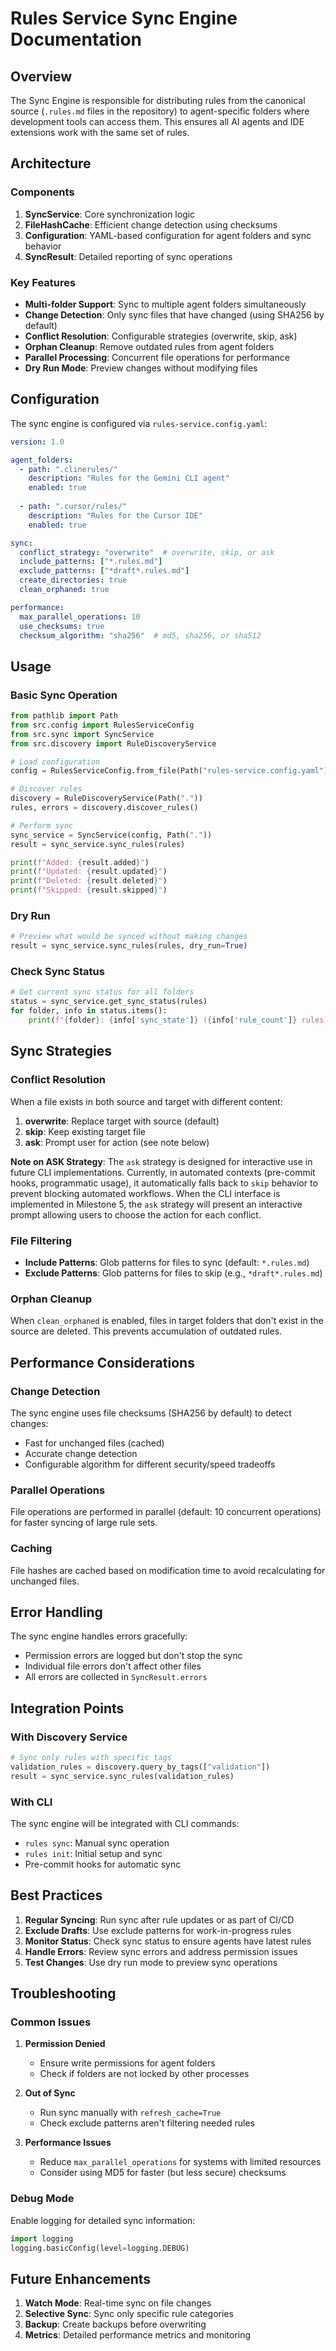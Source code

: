 # Rules Service Sync Engine Documentation

## Overview

The Sync Engine is responsible for distributing rules from the canonical source (`.rules.md` files in the repository) to agent-specific folders where development tools can access them. This ensures all AI agents and IDE extensions work with the same set of rules.

## Architecture

### Components

1. **SyncService**: Core synchronization logic
2. **FileHashCache**: Efficient change detection using checksums
3. **Configuration**: YAML-based configuration for agent folders and sync behavior
4. **SyncResult**: Detailed reporting of sync operations

### Key Features

- **Multi-folder Support**: Sync to multiple agent folders simultaneously
- **Change Detection**: Only sync files that have changed (using SHA256 by default)
- **Conflict Resolution**: Configurable strategies (overwrite, skip, ask)
- **Orphan Cleanup**: Remove outdated rules from agent folders
- **Parallel Processing**: Concurrent file operations for performance
- **Dry Run Mode**: Preview changes without modifying files

## Configuration

The sync engine is configured via `rules-service.config.yaml`:

```yaml
version: 1.0

agent_folders:
  - path: ".clinerules/"
    description: "Rules for the Gemini CLI agent"
    enabled: true
    
  - path: ".cursor/rules/"
    description: "Rules for the Cursor IDE"
    enabled: true

sync:
  conflict_strategy: "overwrite"  # overwrite, skip, or ask
  include_patterns: ["*.rules.md"]
  exclude_patterns: ["*draft*.rules.md"]
  create_directories: true
  clean_orphaned: true

performance:
  max_parallel_operations: 10
  use_checksums: true
  checksum_algorithm: "sha256"  # md5, sha256, or sha512
```

## Usage

### Basic Sync Operation

```python
from pathlib import Path
from src.config import RulesServiceConfig
from src.sync import SyncService
from src.discovery import RuleDiscoveryService

# Load configuration
config = RulesServiceConfig.from_file(Path("rules-service.config.yaml"))

# Discover rules
discovery = RuleDiscoveryService(Path("."))
rules, errors = discovery.discover_rules()

# Perform sync
sync_service = SyncService(config, Path("."))
result = sync_service.sync_rules(rules)

print(f"Added: {result.added}")
print(f"Updated: {result.updated}")
print(f"Deleted: {result.deleted}")
print(f"Skipped: {result.skipped}")
```

### Dry Run

```python
# Preview what would be synced without making changes
result = sync_service.sync_rules(rules, dry_run=True)
```

### Check Sync Status

```python
# Get current sync status for all folders
status = sync_service.get_sync_status(rules)
for folder, info in status.items():
    print(f"{folder}: {info['sync_state']} ({info['rule_count']} rules)")
```

## Sync Strategies

### Conflict Resolution

When a file exists in both source and target with different content:

1. **overwrite**: Replace target with source (default)
2. **skip**: Keep existing target file
3. **ask**: Prompt user for action (see note below)

**Note on ASK Strategy**: The `ask` strategy is designed for interactive use in future CLI implementations. Currently, in automated contexts (pre-commit hooks, programmatic usage), it automatically falls back to `skip` behavior to prevent blocking automated workflows. When the CLI interface is implemented in Milestone 5, the `ask` strategy will present an interactive prompt allowing users to choose the action for each conflict.

### File Filtering

- **Include Patterns**: Glob patterns for files to sync (default: `*.rules.md`)
- **Exclude Patterns**: Glob patterns for files to skip (e.g., `*draft*.rules.md`)

### Orphan Cleanup

When `clean_orphaned` is enabled, files in target folders that don't exist in the source are deleted. This prevents accumulation of outdated rules.

## Performance Considerations

### Change Detection

The sync engine uses file checksums (SHA256 by default) to detect changes:
- Fast for unchanged files (cached)
- Accurate change detection
- Configurable algorithm for different security/speed tradeoffs

### Parallel Operations

File operations are performed in parallel (default: 10 concurrent operations) for faster syncing of large rule sets.

### Caching

File hashes are cached based on modification time to avoid recalculating for unchanged files.

## Error Handling

The sync engine handles errors gracefully:
- Permission errors are logged but don't stop the sync
- Individual file errors don't affect other files
- All errors are collected in `SyncResult.errors`

## Integration Points

### With Discovery Service

```python
# Sync only rules with specific tags
validation_rules = discovery.query_by_tags(["validation"])
result = sync_service.sync_rules(validation_rules)
```

### With CLI

The sync engine will be integrated with CLI commands:
- `rules sync`: Manual sync operation
- `rules init`: Initial setup and sync
- Pre-commit hooks for automatic sync

## Best Practices

1. **Regular Syncing**: Run sync after rule updates or as part of CI/CD
2. **Exclude Drafts**: Use exclude patterns for work-in-progress rules
3. **Monitor Status**: Check sync status to ensure agents have latest rules
4. **Handle Errors**: Review sync errors and address permission issues
5. **Test Changes**: Use dry run mode to preview sync operations

## Troubleshooting

### Common Issues

1. **Permission Denied**
   - Ensure write permissions for agent folders
   - Check if folders are not locked by other processes

2. **Out of Sync**
   - Run sync manually with `refresh_cache=True`
   - Check exclude patterns aren't filtering needed rules

3. **Performance Issues**
   - Reduce `max_parallel_operations` for systems with limited resources
   - Consider using MD5 for faster (but less secure) checksums

### Debug Mode

Enable logging for detailed sync information:

```python
import logging
logging.basicConfig(level=logging.DEBUG)
```

## Future Enhancements

1. **Watch Mode**: Real-time sync on file changes
2. **Selective Sync**: Sync only specific rule categories
3. **Backup**: Create backups before overwriting
4. **Metrics**: Detailed performance metrics and monitoring
